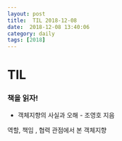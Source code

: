 ```yaml
---
layout: post
title:  TIL 2018-12-08
date:  2018-12-08 13:40:06
category: daily
tags: [2018]
---
```


# TIL



### 책을 읽자!

* 객체지향의 사실과 오해 - 조영호 지음

역할, 책임 , 협력 관점에서 본 객체지향





